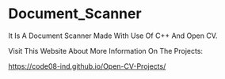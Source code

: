 # Document_Scanner

It Is A Document Scanner Made With Use Of C++ And Open CV.

Visit This Website About More Information On The Projects:

https://code08-ind.github.io/Open-CV-Projects/
